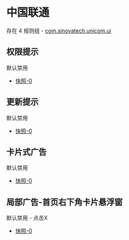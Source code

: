 # 中国联通

存在 4 规则组 - [com.sinovatech.unicom.ui](/src/apps/com.sinovatech.unicom.ui.ts)

## 权限提示

默认禁用

- [快照-0](https://i.gkd.li/import/13331268)

## 更新提示

默认禁用

- [快照-0](https://i.gkd.li/import/13511386)

## 卡片式广告

默认禁用

- [快照-0](https://i.gkd.li/import/13761130)

## 局部广告-首页右下角卡片悬浮窗

默认禁用 - 点击X

- [快照-0](https://i.gkd.li/import/13930543)
